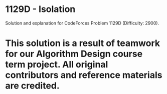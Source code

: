 # 1129D - Isolation

Solution and explanation for CodeForces Problem 1129D (Difficulty: 2900).

# This solution is a result of teamwork for our Algorithm Design course term project. All original contributors and reference materials are credited.
